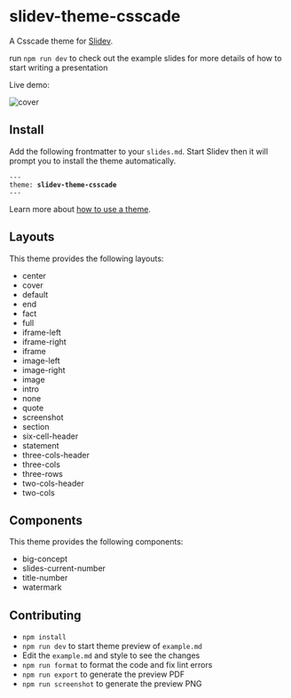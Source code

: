 # slidev-theme-csscade

A Csscade theme for [Slidev](https://github.com/slidevjs/slidev).

run `npm run dev` to check out the example slides for more details of how to start writing a presentation

Live demo: 

![cover](example-export-dark/1.png)

## Install

Add the following frontmatter to your `slides.md`. Start Slidev then it will prompt you to install the theme automatically.

<pre><code>---
theme: <b>slidev-theme-csscade</b>
---</code></pre>

Learn more about [how to use a theme](https://sli.dev/themes/use).

## Layouts

This theme provides the following layouts:

- center
- cover
- default
- end
- fact
- full
- iframe-left
- iframe-right
- iframe
- image-left
- image-right
- image
- intro
- none
- quote
- screenshot
- section
- six-cell-header
- statement
- three-cols-header
- three-cols
- three-rows
- two-cols-header
- two-cols

## Components

This theme provides the following components:

- big-concept
- slides-current-number
- title-number
- watermark

## Contributing

- `npm install`
- `npm run dev` to start theme preview of `example.md`
- Edit the `example.md` and style to see the changes
- `npm run format` to format the code and fix lint errors
- `npm run export` to generate the preview PDF
- `npm run screenshot` to generate the preview PNG
